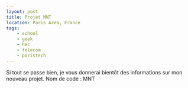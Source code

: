 ```yaml
---
layout: post
title: Projet MNT
location: Paris Area, France
tags:
    - school
    - geek
    - hec
    - telecom
    - paristech
---
```


Si tout se passe bien, je vous donnerai bientôt des informations sur mon nouveau projet. Nom de code : MNT
